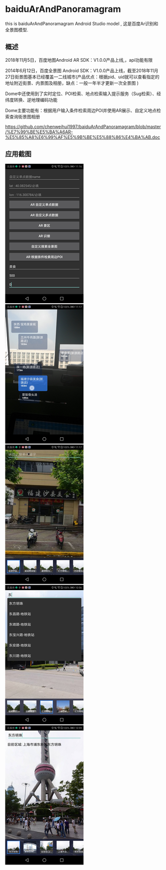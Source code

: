 # baiduArAndPanoramagram
this is baiduArAndPanoramagram Android Studio model , 这是百度Ar识别和全景图模型.

## 概述
2018年11月5日，百度地图Android AR SDK：V1.0.0产品上线,，api功能有限

2014年6月12日，百度全景图 Android SDK：V1.0.0产品上线，截至2018年11月27日街景图基本已经覆盖一二线城市(产品优点：根据pid、uid就可以查看指定的地址附近街景、内景图及相册，缺点：一般一年半才更新一次全景图 )

Dome中还使用到了实时定位、POI检索、地点检索输入提示服务（Sug检索）、经纬度转换、逆地理编码功能

Dome主要功能有：根据用户输入条件检索周边POI并使用AR展示、自定义地点检索查询街景图相册

https://github.com/chenweihui1997/baiduArAndPanoramagram/blob/master/%E7%99%BE%E5%BA%A6AR-%E5%85%A8%E6%99%AF%E5%9B%BE%E5%88%86%E4%BA%AB.doc

## 应用截图
![image](https://github.com/chenweihui1997/baiduArAndPanoramagram/blob/master/2018-11-27-11-16-11.png)
![image](https://github.com/chenweihui1997/baiduArAndPanoramagram/blob/master/2018-11-27-11-16-59.png)
![image](https://github.com/chenweihui1997/baiduArAndPanoramagram/blob/master/2018-11-27-11-17-42.png)
![image](https://github.com/chenweihui1997/baiduArAndPanoramagram/blob/master/2018-11-27-10-56-49.png)
![image](https://github.com/chenweihui1997/baiduArAndPanoramagram/blob/master/2018-11-27-10-59-23.png)
